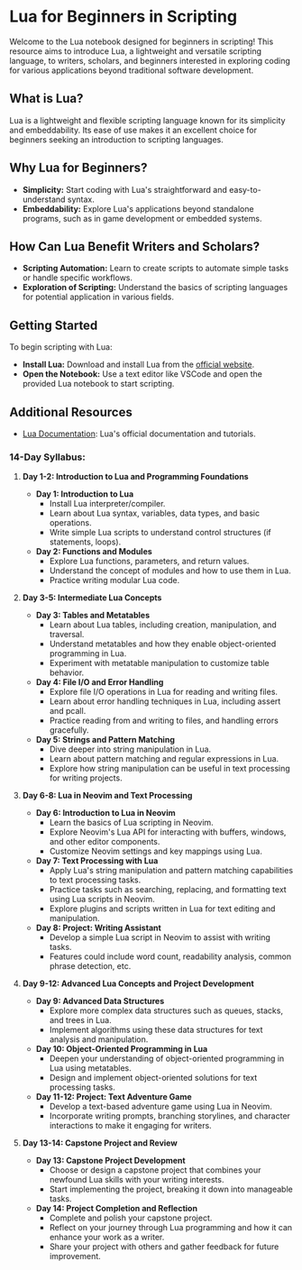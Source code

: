 # Lua for Beginners in Scripting

Welcome to the Lua notebook designed for beginners in scripting! This resource aims to introduce Lua, a lightweight and versatile scripting language, to writers, scholars, and beginners interested in exploring coding for various applications beyond traditional software development.

## What is Lua?

Lua is a lightweight and flexible scripting language known for its simplicity and embeddability. Its ease of use makes it an excellent choice for beginners seeking an introduction to scripting languages.

## Why Lua for Beginners?

- **Simplicity:** Start coding with Lua's straightforward and easy-to-understand syntax.
- **Embeddability:** Explore Lua's applications beyond standalone programs, such as in game development or embedded systems.

## How Can Lua Benefit Writers and Scholars?

- **Scripting Automation:** Learn to create scripts to automate simple tasks or handle specific workflows.
- **Exploration of Scripting:** Understand the basics of scripting languages for potential application in various fields.

## Getting Started

To begin scripting with Lua:

- **Install Lua:** Download and install Lua from the [official website](https://www.lua.org/download.html).
- **Open the Notebook:** Use a text editor like VSCode and open the provided Lua notebook to start scripting.

## Additional Resources

- [Lua Documentation](https://www.lua.org/manual/): Lua's official documentation and tutorials.




### 14-Day Syllabus:

1. **Day 1-2: Introduction to Lua and Programming Foundations**
   - **Day 1: Introduction to Lua**
     - Install Lua interpreter/compiler.
     - Learn about Lua syntax, variables, data types, and basic operations.
     - Write simple Lua scripts to understand control structures (if statements, loops).
   - **Day 2: Functions and Modules**
     - Explore Lua functions, parameters, and return values.
     - Understand the concept of modules and how to use them in Lua.
     - Practice writing modular Lua code.

2. **Day 3-5: Intermediate Lua Concepts**
   - **Day 3: Tables and Metatables**
     - Learn about Lua tables, including creation, manipulation, and traversal.
     - Understand metatables and how they enable object-oriented programming in Lua.
     - Experiment with metatable manipulation to customize table behavior.
   - **Day 4: File I/O and Error Handling**
     - Explore file I/O operations in Lua for reading and writing files.
     - Learn about error handling techniques in Lua, including assert and pcall.
     - Practice reading from and writing to files, and handling errors gracefully.
   - **Day 5: Strings and Pattern Matching**
     - Dive deeper into string manipulation in Lua.
     - Learn about pattern matching and regular expressions in Lua.
     - Explore how string manipulation can be useful in text processing for writing projects.

3. **Day 6-8: Lua in Neovim and Text Processing**
   - **Day 6: Introduction to Lua in Neovim**
     - Learn the basics of Lua scripting in Neovim.
     - Explore Neovim's Lua API for interacting with buffers, windows, and other editor components.
     - Customize Neovim settings and key mappings using Lua.
   - **Day 7: Text Processing with Lua**
     - Apply Lua's string manipulation and pattern matching capabilities to text processing tasks.
     - Practice tasks such as searching, replacing, and formatting text using Lua scripts in Neovim.
     - Explore plugins and scripts written in Lua for text editing and manipulation.
   - **Day 8: Project: Writing Assistant**
     - Develop a simple Lua script in Neovim to assist with writing tasks.
     - Features could include word count, readability analysis, common phrase detection, etc.

4. **Day 9-12: Advanced Lua Concepts and Project Development**
   - **Day 9: Advanced Data Structures**
     - Explore more complex data structures such as queues, stacks, and trees in Lua.
     - Implement algorithms using these data structures for text analysis and manipulation.
   - **Day 10: Object-Oriented Programming in Lua**
     - Deepen your understanding of object-oriented programming in Lua using metatables.
     - Design and implement object-oriented solutions for text processing tasks.
   - **Day 11-12: Project: Text Adventure Game**
     - Develop a text-based adventure game using Lua in Neovim.
     - Incorporate writing prompts, branching storylines, and character interactions to make it engaging for writers.

5. **Day 13-14: Capstone Project and Review**
   - **Day 13: Capstone Project Development**
     - Choose or design a capstone project that combines your newfound Lua skills with your writing interests.
     - Start implementing the project, breaking it down into manageable tasks.
   - **Day 14: Project Completion and Reflection**
     - Complete and polish your capstone project.
     - Reflect on your journey through Lua programming and how it can enhance your work as a writer.
     - Share your project with others and gather feedback for future improvement.


